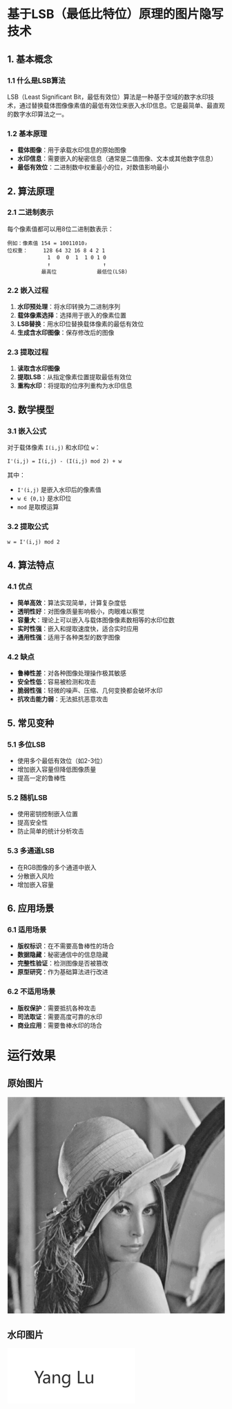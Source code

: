# 基于LSB（最低比特位）原理的图片隐写技术

## 1. 基本概念

### 1.1 什么是LSB算法

LSB（Least Significant Bit，最低有效位）算法是一种基于空域的数字水印技术，通过替换载体图像像素值的最低有效位来嵌入水印信息。它是最简单、最直观的数字水印算法之一。

### 1.2 基本原理

- **载体图像**：用于承载水印信息的原始图像
- **水印信息**：需要嵌入的秘密信息（通常是二值图像、文本或其他数字信息）
- **最低有效位**：二进制数中权重最小的位，对数值影响最小

## 2. 算法原理

### 2.1 二进制表示

每个像素值都可以用8位二进制数表示：

```
例如：像素值 154 = 10011010₂
位权重：     128 64 32 16 8 4 2 1
             1  0  0  1  1 0 1 0
             ↑                 ↑
           最高位             最低位(LSB)
```

### 2.2 嵌入过程

1. **水印预处理**：将水印转换为二进制序列
2. **载体像素选择**：选择用于嵌入的像素位置
3. **LSB替换**：用水印位替换载体像素的最低有效位
4. **生成含水印图像**：保存修改后的图像

### 2.3 提取过程

1. **读取含水印图像**
2. **提取LSB**：从指定像素位置提取最低有效位
3. **重构水印**：将提取的位序列重构为水印信息

## 3. 数学模型

### 3.1 嵌入公式

对于载体像素 `I(i,j)` 和水印位 `w`：

```
I'(i,j) = I(i,j) - (I(i,j) mod 2) + w
```

其中：

- `I'(i,j)` 是嵌入水印后的像素值
- `w ∈ {0,1}` 是水印位
- `mod` 是取模运算

### 3.2 提取公式

```
w = I'(i,j) mod 2
```

## 4. 算法特点

### 4.1 优点

- **简单高效**：算法实现简单，计算复杂度低
- **透明性好**：对图像质量影响极小，肉眼难以察觉
- **容量大**：理论上可以嵌入与载体图像像素数相等的水印位数
- **实时性强**：嵌入和提取速度快，适合实时应用
- **通用性强**：适用于各种类型的数字图像

### 4.2 缺点

- **鲁棒性差**：对各种图像处理操作极其敏感
- **安全性低**：容易被检测和攻击
- **脆弱性强**：轻微的噪声、压缩、几何变换都会破坏水印
- **抗攻击能力弱**：无法抵抗恶意攻击

## 5. 常见变种

### 5.1 多位LSB

- 使用多个最低有效位（如2-3位）
- 增加嵌入容量但降低图像质量
- 提高一定的鲁棒性

### 5.2 随机LSB

- 使用密钥控制嵌入位置
- 提高安全性
- 防止简单的统计分析攻击

### 5.3 多通道LSB

- 在RGB图像的多个通道中嵌入
- 分散嵌入风险
- 增加嵌入容量

## 6. 应用场景

### 6.1 适用场景

- **版权标识**：在不需要高鲁棒性的场合
- **数据隐藏**：秘密通信中的信息隐藏
- **完整性验证**：检测图像是否被篡改
- **原型研究**：作为基础算法进行改进

### 6.2 不适用场景

- **版权保护**：需要抵抗各种攻击
- **司法取证**：需要高度可靠的水印
- **商业应用**：需要鲁棒水印的场合

# 运行效果

## 原始图片

![原始图片](./Pic.png)

## 水印图片

![原始图片](./watermark.png)
